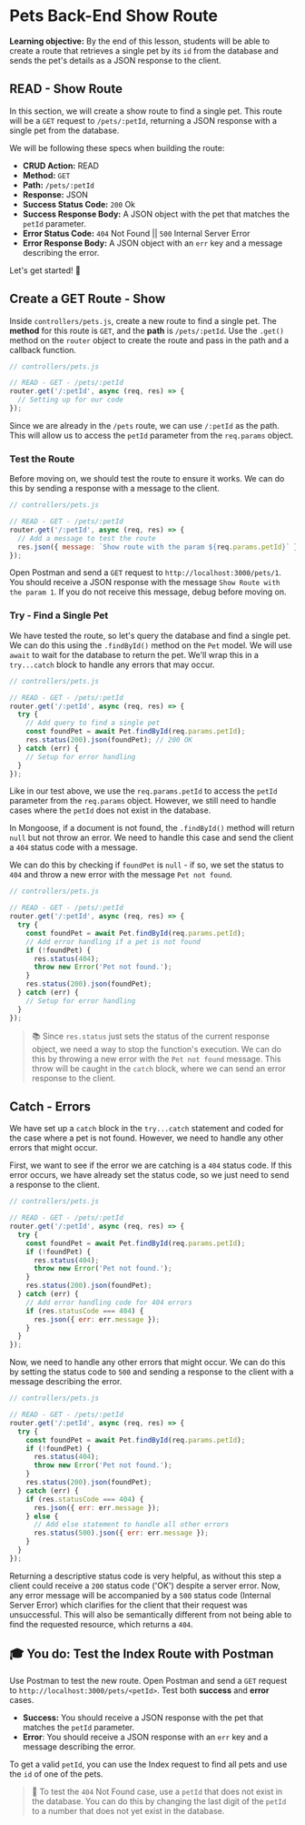 <h1>
  <span class="headline">Pets Back-End</span>
  <span class="subhead">Show Route</span>
</h1>

**Learning objective:** By the end of this lesson, students will be able to create a route that retrieves a single pet by its `id` from the database and sends the pet's details as a JSON response to the client.

## READ - Show Route

In this section, we will create a show route to find a single pet. This route will be a `GET` request to `/pets/:petId`, returning a JSON response with a single pet from the database.

We will be following these specs when building the route:

- **CRUD Action:** READ
- **Method:** `GET`
- **Path:** `/pets/:petId`
- **Response:** JSON
- **Success Status Code:** `200` Ok
- **Success Response Body:** A JSON object with the pet that matches the `petId` parameter.
- **Error Status Code:** `404` Not Found || `500` Internal Server Error
- **Error Response Body:** A JSON object with an `err` key and a message describing the error.

Let's get started! 🎉

## Create a GET Route - Show

Inside `controllers/pets.js`, create a new route to find a single pet. The **method** for this route is `GET`, and the **path** is `/pets/:petId`. Use the `.get()` method on the `router` object to create the route and pass in the path and a callback function.

```js
// controllers/pets.js

// READ - GET - /pets/:petId
router.get('/:petId', async (req, res) => {
  // Setting up for our code
});
```

Since we are already in the `/pets` route, we can use `/:petId` as the path. This will allow us to access the `petId` parameter from the `req.params` object.

### Test the Route

Before moving on, we should test the route to ensure it works. We can do this by sending a response with a message to the client.

```js
// controllers/pets.js

// READ - GET - /pets/:petId
router.get('/:petId', async (req, res) => {
  // Add a message to test the route
  res.json({ message: `Show route with the param ${req.params.petId}` });
});
```

Open Postman and send a `GET` request to `http://localhost:3000/pets/1`. You should receive a JSON response with the message `Show Route with the param 1`. If you do not receive this message, debug before moving on.

### Try - Find a Single Pet

We have tested the route, so let's query the database and find a single pet. We can do this using the `.findById()` method on the `Pet` model. We will use `await` to wait for the database to return the pet. We'll wrap this in a `try...catch` block to handle any errors that may occur.

```js
// controllers/pets.js

// READ - GET - /pets/:petId
router.get('/:petId', async (req, res) => {
  try {
    // Add query to find a single pet
    const foundPet = await Pet.findById(req.params.petId);
    res.status(200).json(foundPet); // 200 OK
  } catch (err) {
    // Setup for error handling
  }
});
```

Like in our test above, we use the `req.params.petId` to access the `petId` parameter from the `req.params` object. However, we still need to handle cases where the `petId` does not exist in the database.

In Mongoose, if a document is not found, the `.findById()` method will return `null` but not throw an error. We need to handle this case and send the client a `404` status code with a message.

We can do this by checking if `foundPet` is `null` - if so, we set the status to `404` and throw a new error with the message `Pet not found`.

```js
// controllers/pets.js

// READ - GET - /pets/:petId
router.get('/:petId', async (req, res) => {
  try {
    const foundPet = await Pet.findById(req.params.petId);
    // Add error handling if a pet is not found
    if (!foundPet) {
      res.status(404);
      throw new Error('Pet not found.');
    }
    res.status(200).json(foundPet);
  } catch (err) {
    // Setup for error handling
  }
});
```

> 📚 Since `res.status` just sets the status of the current response object, we need a way to stop the function's execution. We can do this by throwing a new error with the `Pet not found` message. This throw will be caught in the `catch` block, where we can send an error response to the client.

## Catch - Errors

We have set up a `catch` block in the `try...catch` statement and coded for the case where a pet is not found. However, we need to handle any other errors that might occur.

First, we want to see if the error we are catching is a `404` status code. If this error occurs, we have already set the status code, so we just need to send a response to the client.

```js
// controllers/pets.js

// READ - GET - /pets/:petId
router.get('/:petId', async (req, res) => {
  try {
    const foundPet = await Pet.findById(req.params.petId);
    if (!foundPet) {
      res.status(404);
      throw new Error('Pet not found.');
    }
    res.status(200).json(foundPet);
  } catch (err) {
    // Add error handling code for 404 errors
    if (res.statusCode === 404) {
      res.json({ err: err.message });
    }
  }
});
```

Now, we need to handle any other errors that might occur. We can do this by setting the status code to `500` and sending a response to the client with a message describing the error.

```js
// controllers/pets.js

// READ - GET - /pets/:petId
router.get('/:petId', async (req, res) => {
  try {
    const foundPet = await Pet.findById(req.params.petId);
    if (!foundPet) {
      res.status(404);
      throw new Error('Pet not found.');
    }
    res.status(200).json(foundPet);
  } catch (err) {
    if (res.statusCode === 404) {
      res.json({ err: err.message });
    } else {
      // Add else statement to handle all other errors
      res.status(500).json({ err: err.message });
    }
  }
});
```

Returning a descriptive status code is very helpful, as without this step a client could receive a `200` status code ('OK') despite a server error. Now, any error message will be accompanied by a `500` status code (Internal Server Error) which clarifies for the client that their request was unsuccessful. This will also be semantically different from not being able to find the requested resource, which returns a `404`.

## 🎓 You do: Test the Index Route with Postman

Use Postman to test the new route. Open Postman and send a `GET` request to `http://localhost:3000/pets/<petId>`. Test both **success** and **error** cases.

- **Success:** You should receive a JSON response with the pet that matches the `petId` parameter.
- **Error**: You should receive a JSON response with an `err` key and a message describing the error.

To get a valid `petId`, you can use the Index request to find all pets and use the `id` of one of the pets.

> 🧠 To test the `404` Not Found case, use a `petId` that does not exist in the database. You can do this by changing the last digit of the `petId` to a number that does not yet exist in the database.
